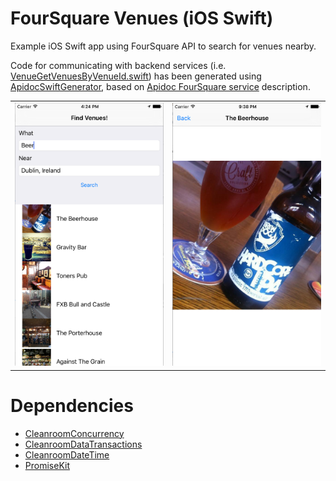 # FourSquare Venues (iOS Swift) #

Example iOS Swift app using FourSquare API to search for venues nearby.

Code for communicating with backend services (i.e.  [VenueGetVenuesByVenueId.swift](Sources/ApidocClients/FourSquare/Resource/VenueGetVenuesByVenueId.swift)) has been generated using [ApidocSwiftGenerator](https://github.com/kyle-dorman/ApidocSwiftGenerator), based on [Apidoc FourSquare service](http://www.apidoc.me/natalia/foursquare/latest) description.

<table><tr><td><img src="Resources/screen1.png"/></td><td><img src="Resources/screen2.png"/></td></tr></table>

# Dependencies

* [CleanroomConcurrency](http://github.com/emaloney/CleanroomConcurrency)
* [CleanroomDataTransactions](http://github.com/emaloney/CleanroomDataTransactions)
* [CleanroomDateTime](http://github.com/emaloney/CleanroomDateTime)
* [PromiseKit](https://github.com/mxcl/PromiseKit)

